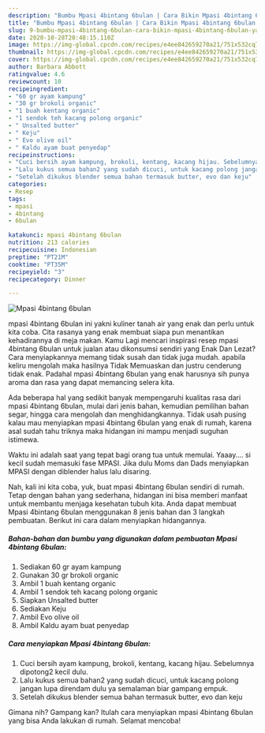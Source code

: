 ```yaml
---
description: "Bumbu Mpasi 4bintang 6bulan | Cara Bikin Mpasi 4bintang 6bulan Yang Enak Banget"
title: "Bumbu Mpasi 4bintang 6bulan | Cara Bikin Mpasi 4bintang 6bulan Yang Enak Banget"
slug: 9-bumbu-mpasi-4bintang-6bulan-cara-bikin-mpasi-4bintang-6bulan-yang-enak-banget
date: 2020-10-28T20:48:15.110Z
image: https://img-global.cpcdn.com/recipes/e4ee842659270a21/751x532cq70/mpasi-4bintang-6bulan-foto-resep-utama.jpg
thumbnail: https://img-global.cpcdn.com/recipes/e4ee842659270a21/751x532cq70/mpasi-4bintang-6bulan-foto-resep-utama.jpg
cover: https://img-global.cpcdn.com/recipes/e4ee842659270a21/751x532cq70/mpasi-4bintang-6bulan-foto-resep-utama.jpg
author: Barbara Abbott
ratingvalue: 4.6
reviewcount: 10
recipeingredient:
- "60 gr ayam kampung"
- "30 gr brokoli organic"
- "1 buah kentang organic"
- "1 sendok teh kacang polong organic"
- " Unsalted butter"
- " Keju"
- " Evo olive oil"
- " Kaldu ayam buat penyedap"
recipeinstructions:
- "Cuci bersih ayam kampung, brokoli, kentang, kacang hijau. Sebelumnya dipotong2 kecil dulu."
- "Lalu kukus semua bahan2 yang sudah dicuci, untuk kacang polong jangan lupa direndam dulu ya semalaman biar gampang empuk."
- "Setelah dikukus blender semua bahan termasuk butter, evo dan keju"
categories:
- Resep
tags:
- mpasi
- 4bintang
- 6bulan

katakunci: mpasi 4bintang 6bulan 
nutrition: 213 calories
recipecuisine: Indonesian
preptime: "PT21M"
cooktime: "PT35M"
recipeyield: "3"
recipecategory: Dinner

---
```



![Mpasi 4bintang 6bulan](https://img-global.cpcdn.com/recipes/e4ee842659270a21/751x532cq70/mpasi-4bintang-6bulan-foto-resep-utama.jpg)


mpasi 4bintang 6bulan ini yakni kuliner tanah air yang enak dan perlu untuk kita coba. Cita rasanya yang enak membuat siapa pun menantikan kehadirannya di meja makan.
Kamu Lagi mencari inspirasi resep mpasi 4bintang 6bulan untuk jualan atau dikonsumsi sendiri yang Enak Dan Lezat? Cara menyiapkannya memang tidak susah dan tidak juga mudah. apabila keliru mengolah maka hasilnya Tidak Memuaskan dan justru cenderung tidak enak. Padahal mpasi 4bintang 6bulan yang enak harusnya sih punya aroma dan rasa yang dapat memancing selera kita.

Ada beberapa hal yang sedikit banyak mempengaruhi kualitas rasa dari mpasi 4bintang 6bulan, mulai dari jenis bahan, kemudian pemilihan bahan segar, hingga cara mengolah dan menghidangkannya. Tidak usah pusing kalau mau menyiapkan mpasi 4bintang 6bulan yang enak di rumah, karena asal sudah tahu triknya maka hidangan ini mampu menjadi suguhan istimewa.

Waktu ini adalah saat yang tepat bagi orang tua untuk memulai. Yaaay…. si kecil sudah memasuki fase MPASI. Jika dulu Moms dan Dads menyiapkan MPASI dengan diblender halus lalu disaring.


Nah, kali ini kita coba, yuk, buat mpasi 4bintang 6bulan sendiri di rumah. Tetap dengan bahan yang sederhana, hidangan ini bisa memberi manfaat untuk membantu menjaga kesehatan tubuh kita. Anda dapat membuat Mpasi 4bintang 6bulan menggunakan 8 jenis bahan dan 3 langkah pembuatan. Berikut ini cara dalam menyiapkan hidangannya.

<!--inarticleads1-->

##### Bahan-bahan dan bumbu yang digunakan dalam pembuatan Mpasi 4bintang 6bulan:

1. Sediakan 60 gr ayam kampung
1. Gunakan 30 gr brokoli organic
1. Ambil 1 buah kentang organic
1. Ambil 1 sendok teh kacang polong organic
1. Siapkan  Unsalted butter
1. Sediakan  Keju
1. Ambil  Evo olive oil
1. Ambil  Kaldu ayam buat penyedap




<!--inarticleads2-->

##### Cara menyiapkan Mpasi 4bintang 6bulan:

1. Cuci bersih ayam kampung, brokoli, kentang, kacang hijau. Sebelumnya dipotong2 kecil dulu.
1. Lalu kukus semua bahan2 yang sudah dicuci, untuk kacang polong jangan lupa direndam dulu ya semalaman biar gampang empuk.
1. Setelah dikukus blender semua bahan termasuk butter, evo dan keju




Gimana nih? Gampang kan? Itulah cara menyiapkan mpasi 4bintang 6bulan yang bisa Anda lakukan di rumah. Selamat mencoba!
